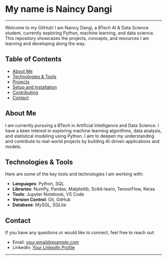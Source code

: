 # My name is Naincy Dangi
---
Welcome to my GitHub! I am Naincy Dangi, a BTech AI & Data Science student, currently exploring Python, machine learning, and data science. This repository showcases the projects, concepts, and resources I am learning and developing along the way.
## Table of Contents
- [About Me](#about-me)
- [Technologies & Tools](#technologies--tools)
- [Projects](#projects)
- [Setup and Installation](#setup-and-installation)
- [Contributing](#contributing)
- [Contact](#contact)
## About Me
I am currently pursuing a BTech in Artificial Intelligence and Data Science. I have a keen interest in exploring machine learning algorithms, data analysis, and statistical modeling using Python. I aim to deepen my understanding and contribute to real-world projects by building AI-driven applications and models.
## Technologies & Tools
Here are some of the key tools and technologies I am working with:

- **Languages**: Python, SQL
- **Libraries**: NumPy, Pandas, Matplotlib, Scikit-learn, TensorFlow, Keras
- **Tools**: Jupyter Notebook, VS Code
- **Version Control**: Git, GitHub
- **Database**: MySQL, SQLite
## Contact
If you have any questions or would like to connect, feel free to reach out:
- Email: [your.email@example.com](mailto:your.email@example.com)
- LinkedIn: [Your LinkedIn Profile](https://www.linkedin.com/in/your-profile)
---
